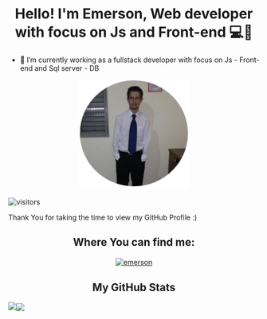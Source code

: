 <h1 align='center'>Hello! I'm Emerson, Web developer with focus on Js and Front-end 💻🚀</h1>


- 🔭 I’m currently working as a fullstack developer with focus on Js - Front-end and Sql server - DB


<div align="center">
<img width="221px" height = "221px" src="https://github.com/Emerson00Santos/Emerson00Santos/blob/main/me2.png" alt="cover" />
</div>

<p align='center'>

![visitors](https://visitor-badge.glitch.me/badge?page_id=Emerson00Santos.Emerson00Santos)
</p>

Thank You for taking the time to view my GitHub Profile :) 

<h2 align="center">Where You can find me:</h2>
<p align="center">
<a href="https://www.linkedin.com/in/emerson-dos-santos1999/" target="blank"><img align="center" src="https://cdn.jsdelivr.net/npm/simple-icons@3.0.1/icons/linkedin.svg" alt="emerson" height="30" width="40" style="color=white"/></a>
</p>

<h2 align="center"> My GitHub Stats </h2>
<a href="https://github.com/anuraghazra/github-readme-stats">
<img align="left" src="https://github-readme-stats.vercel.app/api?username=Emerson00Santos&count_private=true&show_icons=true&theme=radical" />
</a>
<a href="https://github.com/anuraghazra/convoychat">
<img align="center" src="https://github-readme-stats.vercel.app/api/top-langs/?username=Emerson00Santos&theme=radical" />
</a>

<!--
**Emerson00Santos/Emerson00Santos** is a ✨ _special_ ✨ repository because its `README.md` (this file) appears on your GitHub profile.

Here are some ideas to get you started:

- 🔭 I’m currently working on ...
- 🌱 I’m currently learning ...
- 👯 I’m looking to collaborate on ...
- 🤔 I’m looking for help with ...
- 💬 Ask me about ...
- 📫 How to reach me: ...
- 😄 Pronouns: ...
- ⚡ Fun fact: ...
-->
